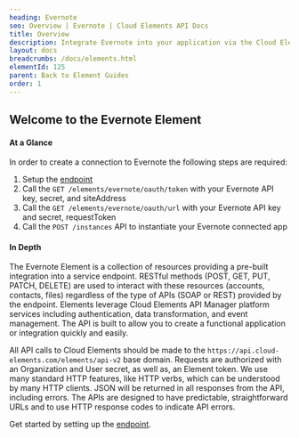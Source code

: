 ```yaml
---
heading: Evernote
seo: Overview | Evernote | Cloud Elements API Docs
title: Overview
description: Integrate Evernote into your application via the Cloud Elements APIs.
layout: docs
breadcrumbs: /docs/elements.html
elementId: 125
parent: Back to Element Guides
order: 1
---
```


## Welcome to the Evernote Element


#### At a Glance

In order to create a connection to Evernote the following steps are required:

1. Setup the [endpoint](evernote-endpoint-setup.html)
2. Call the `GET /elements/evernote/oauth/token` with your Evernote API key, secret, and siteAddress
3. Call the `GET /elements/evernote/oauth/url` with your Evernote API key and secret, requestToken
4. Call the `POST /instances` API to instantiate your Evernote connected app

#### In Depth

The Evernote Element is a collection of resources providing a pre-built integration into a service endpoint. RESTful methods (POST, GET, PUT, PATCH, DELETE) are used to interact with these resources (accounts, contacts, files) regardless of the type of APIs (SOAP or REST) provided by the endpoint. Elements leverage Cloud Elements API Manager platform services including authentication, data transformation, and event management.  The API is built to allow you to create a functional application or integration quickly and easily.

All API calls to Cloud Elements should be made to the `https://api.cloud-elements.com/elements/api-v2` base domain. Requests are authorized with an Organization and User secret, as well as, an Element token.  We use many standard HTTP features, like HTTP verbs, which can be understood by many HTTP clients. JSON will be returned in all responses from the API, including errors. The APIs are designed to have predictable, straightforward URLs and to use HTTP response codes to indicate API errors.

Get started by setting up the [endpoint](evernote-endpoint-setup.html).
